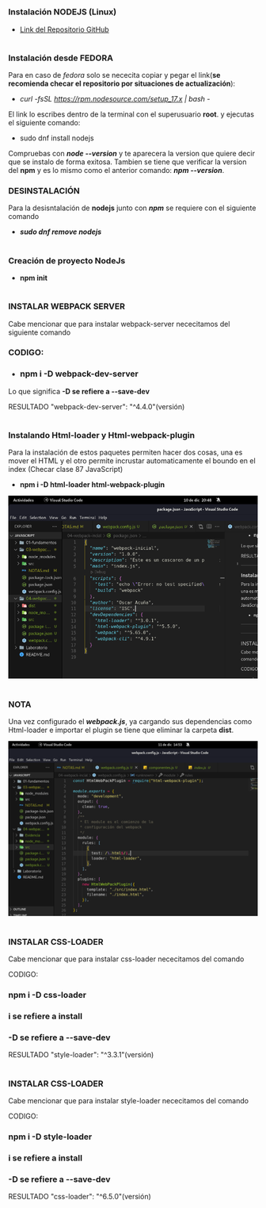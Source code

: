 #

### **Instalación NODEJS (Linux)**

- [Link del Repositorio GitHub](https://github.com/nodesource/distributions/blob/master/README.md)

#

### **Instalación desde FEDORA**

Para en caso de _fedora_ solo se nececita copiar y pegar el link(**se recomienda checar el repositorio por situaciones de actualización**):

- _curl -fsSL https://rpm.nodesource.com/setup_17.x | bash -_

El link lo escribes dentro de la terminal con el superusuario **root**. y ejecutas el siguiente comando:

- sudo dnf install nodejs

Compruebas con **_node --version_** y te aparecera la version que quiere decir que se instalo de forma exitosa.
Tambien se tiene que verificar la version del **npm** y es lo mismo como el anterior comando: **_npm --version_**.

### **DESINSTALACIÓN**

Para la desisntalación de **nodejs** junto con **_npm_** se requiere con el siguiente comando

- **_sudo dnf remove nodejs_**

#

### **Creación de proyecto NodeJs**

- **npm init**

#

### INSTALAR WEBPACK SERVER

Cabe mencionar que para instalar webpack-server nececitamos del siguiente comando

### CODIGO:

- ### **npm i -D webpack-dev-server**

Lo que significa **-D se refiere a --save-dev**

RESULTADO
"webpack-dev-server": "^4.4.0"(versión)

#

### **Instalando Html-loader** y **Html-webpack-plugin**

Para la instalación de estos paquetes permiten hacer dos cosas, una es mover el HTML y el otro permite incrustar automaticamente el boundo en el index (Checar clase 87 JavaScript)

- **npm i -D html-loader html-webpack-plugin**

![Instalación de las dos dependencias](../04-webpack-incial/Evidencia/html-loader.png)

#

### **NOTA**

Una vez configurado el **_webpack.js_**, ya cargando sus dependencias como Html-loader e importar el plugin se tiene que eliminar la carpeta **dist**.

![Eliminando la carpeta dist](../04-webpack-incial/Evidencia/eliminarCarpetaDist.png)

#

#

#

### INSTALAR CSS-LOADER

Cabe mencionar que para instalar css-loader nececitamos del comando

CODIGO:

### npm i -D css-loader

### i se refiere a install

### -D se refiere a --save-dev

RESULTADO
"style-loader": "^3.3.1"(versión)

#

### INSTALAR CSS-LOADER

Cabe mencionar que para instalar style-loader nececitamos del comando

CODIGO:

### npm i -D style-loader

### i se refiere a install

### -D se refiere a --save-dev

RESULTADO
"css-loader": "^6.5.0"(versión)

#
